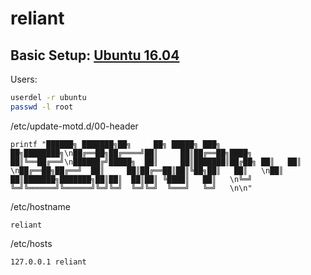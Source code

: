 reliant
=======

Basic Setup: [Ubuntu 16.04](https://github.com/jnwarp/cloud/blob/master/distro/ubuntu.md)
-----------

Users:
```bash
userdel -r ubuntu
passwd -l root
```

/etc/update-motd.d/00-header
```
printf "██████╗ ███████╗██╗     ██╗ █████╗ ███╗   ██╗████████╗\n██╔══██╗██╔════╝██║     ██║██╔══██╗████╗  ██║╚══██╔══╝\n██████╔╝█████╗  ██║     ██║███████║██╔██╗ ██║   ██║   \n██╔══██╗██╔══╝  ██║     ██║██╔══██║██║╚██╗██║   ██║   \n██║  ██║███████╗███████╗██║██║  ██║██║ ╚████║   ██║   \n╚═╝  ╚═╝╚══════╝╚══════╝╚═╝╚═╝  ╚═╝╚═╝  ╚═══╝   ╚═╝   \n\n"                                    
```

/etc/hostname
```
reliant
```

/etc/hosts
```
127.0.0.1 reliant
```
